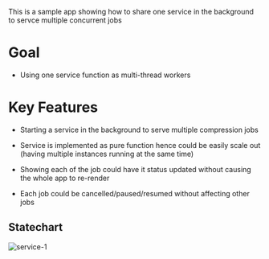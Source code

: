 
This is a sample app showing how to share one service in the background to servce multiple concurrent jobs

# Goal

- Using one service function as multi-thread workers

# Key Features

- Starting a service in the background to serve multiple compression jobs

- Service is implemented as pure function hence could be easily scale out (having multiple instances running at the same time)

- Showing each of the job could have it status updated without causing the whole app to re-render

- Each job could be cancelled/paused/resumed without affecting other jobs

## Statechart

![service-1](https://user-images.githubusercontent.com/325936/57836015-6746e080-77f2-11e9-8210-3bca93b74849.png)


